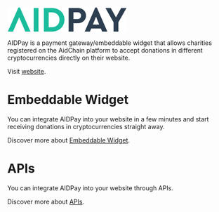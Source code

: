 ![Image from alias](./assets/images/logo-aidpay.svg)

AIDPay is a payment gateway/embeddable widget that allows charities registered on the AidChain platform to accept donations in different cryptocurrencies directly on their website.

Visit [website](https://www.aidchain.co/aidpay).


# Embeddable Widget

You can integrate AIDPay into your website in a few minutes and start receiving donations in cryptocurrencies straight away.

Discover more about [Embeddable Widget](./embeddable-widget.md).


# APIs

You can integrate AIDPay into your website through APIs.

Discover more about [APIs](./api.md).
